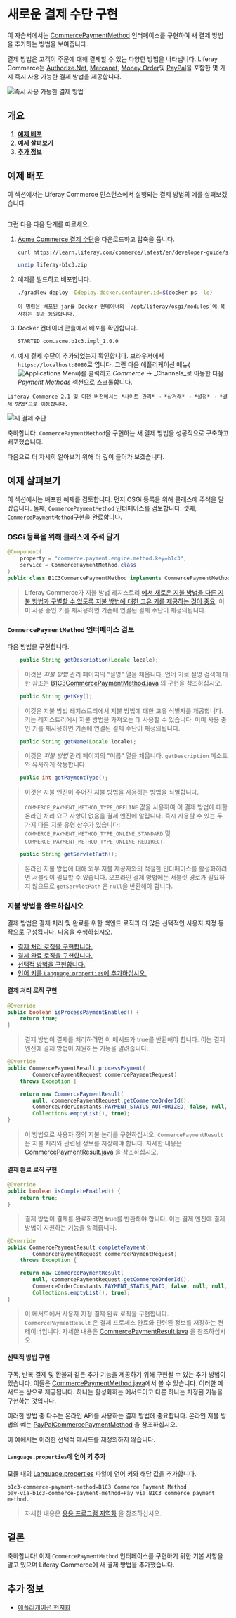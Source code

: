 # 새로운 결제 수단 구현

이 자습서에서는 [CommercePaymentMethod](https://github.com/liferay/liferay-portal/blob/[$LIFERAY_LEARN_PORTAL_GIT_TAG$]/modules/apps/commerce/commerce-api/src/main/java/com/liferay/commerce/payment/method/CommercePaymentMethod.java) 인터페이스를 구현하여 새 결제 방법을 추가하는 방법을 보여줍니다.

결제 방법은 고객이 주문에 대해 결제할 수 있는 다양한 방법을 나타냅니다. Liferay Commerce는 [Authorize.Net](https://github.com/liferay/liferay-portal/blob/[$LIFERAY_LEARN_PORTAL_GIT_TAG$]/modules/apps/commerce/commerce-payment-method-authorize-net/src/main/java/com/liferay/commerce/payment/method/authorize/net/internal/AuthorizeNetCommercePaymentMethod.java), [Mercanet](https://github.com/liferay/liferay-portal/blob/[$LIFERAY_LEARN_PORTAL_GIT_TAG$]/modules/apps/commerce/commerce-payment-method-mercanet/src/main/java/com/liferay/commerce/payment/method/mercanet/internal/MercanetCommercePaymentMethod.java), [Money Order](https://github.com/liferay/liferay-portal/blob/[$LIFERAY_LEARN_PORTAL_GIT_TAG$]/modules/apps/commerce/commerce-payment-method-money-order/src/main/java/com/liferay/commerce/payment/method/money/order/internal/MoneyOrderCommercePaymentMethod.java)및 [PayPal](https://github.com/liferay/liferay-portal/blob/[$LIFERAY_LEARN_PORTAL_GIT_TAG$]/modules/apps/commerce/commerce-payment-method-paypal/src/main/java/com/liferay/commerce/payment/method/paypal/internal/PayPalCommercePaymentMethod.java)을 포함한 몇 가지 즉시 사용 가능한 결제 방법을 제공합니다.

![즉시 사용 가능한 결제 방법](./implementing-a-new-payment-method/images/01.png "즉시 사용 가능한 결제 방법")

## 개요

1. [**예제 배포**](#deploy-an-example)
1. [**예제 살펴보기**](#walk-through-the-example)
1. [**추가 정보**](#additional-information)

## 예제 배포

이 섹션에서는 Liferay Commerce 인스턴스에서 실행되는 결제 방법의 예를 살펴보겠습니다.
```{include} /_snippets/run-liferay-portal.md
```

그런 다음 다음 단계를 따르세요.

1. [Acme Commerce 결제 수단](./liferay-b1c3.zip)을 다운로드하고 압축을 풉니다.

    ```bash
    curl https://learn.liferay.com/commerce/latest/en/developer-guide/sales/liferay-b1c3.zip -O
    ```

    ```bash
    unzip liferay-b1c3.zip
    ```

1. 예제를 빌드하고 배포합니다.

    ```bash
    ./gradlew deploy -Ddeploy.docker.container.id=$(docker ps -lq)
    ```

    ```{note}
    이 명령은 배포된 jar를 Docker 컨테이너의 `/opt/liferay/osgi/modules`에 복사하는 것과 동일합니다.
    ```

1. Docker 컨테이너 콘솔에서 배포를 확인합니다.

    ```bash
    STARTED com.acme.b1c3.impl_1.0.0
    ```

1. 예시 결제 수단이 추가되었는지 확인합니다. 브라우저에서 `https://localhost:8080`로 엽니다. 그런 다음 애플리케이션 메뉴(![Applications Menu](../../images/icon-applications-menu.png))를 클릭하고 _Commerce_ → _Channels_로 이동한 다음 _Payment Methods_ 섹션으로 스크롤합니다.

```{note}
Liferay Commerce 2.1 및 이전 버전에서는 *사이트 관리* → *상거래* → *설정* → *결제 방법*으로 이동합니다.
```

![새 결제 수단](./implementing-a-new-payment-method/images/02.png "새 결제 수단")

축하합니다. `CommercePaymentMethod`을 구현하는 새 결제 방법을 성공적으로 구축하고 배포했습니다.

다음으로 더 자세히 알아보기 위해 더 깊이 들어가 보겠습니다.

## 예제 살펴보기

이 섹션에서는 배포한 예제를 검토합니다. 먼저 OSGi 등록을 위해 클래스에 주석을 달겠습니다. 둘째, `CommercePaymentMethod` 인터페이스를 검토합니다. 셋째, `CommercePaymentMethod`구현을 완료합니다.

### OSGi 등록을 위해 클래스에 주석 달기

```java
@Component(
    property = "commerce.payment.engine.method.key=b1c3",
    service = CommercePaymentMethod.class
)
public class B1C3CommercePaymentMethod implements CommercePaymentMethod {
```
> Liferay Commerce가 지불 방법 레지스트리 [에서 새로운 지불 방법을 다른 지불 방법과 구별할 수 있도록 지불 방법에 대한 고유 키를 제공하는 것이 중요](https://github.com/liferay/liferay-portal/blob/[$LIFERAY_LEARN_PORTAL_GIT_TAG$]/modules/apps/commerce/commerce-payment-service/src/main/java/com/liferay/commerce/payment/internal/method/CommercePaymentMethodRegistryImpl.java). 이미 사용 중인 키를 재사용하면 기존에 연결된 결제 수단이 재정의됩니다.

### `CommercePaymentMethod` 인터페이스 검토

다음 방법을 구현합니다.

```java
    public String getDescription(Locale locale);
```

> 이것은 _지불 방법_ 관리 페이지의 "설명" 열을 채웁니다. 언어 키로 설명 검색에 대한 참조는 [B1C3CommercePaymentMethod.java](https://github.com/liferay/liferay-learn/blob/master/docs/commerce/latest/en/developer-guide/sales/implementing-a-new-payment-method/resources/liferay-b1c3.zip/b1c3-impl/src/main/java/com/acme/b1c3/internal/commerce/payment/method/B1C3CommercePaymentMethod.java) 의 구현을 참조하십시오.

```java
    public String getKey();
```
> 이것은 지불 방법 레지스트리에서 지불 방법에 대한 고유 식별자를 제공합니다. 키는 레지스트리에서 지불 방법을 가져오는 데 사용할 수 있습니다. 이미 사용 중인 키를 재사용하면 기존에 연결된 결제 수단이 재정의됩니다.

```java
    public String getName(Locale locale);
```

> 이것은 _지불 방법_ 관리 페이지의 "이름" 열을 채웁니다. `getDescription` 메소드와 유사하게 작동합니다.

```java
    public int getPaymentType();
```
> 이것은 지불 엔진이 주어진 지불 방법을 사용하는 방법을 식별합니다.
> 
> `COMMERCE_PAYMENT_METHOD_TYPE_OFFLINE` 값을 사용하여 이 결제 방법에 대한 온라인 처리 요구 사항이 없음을 결제 엔진에 알립니다. 즉시 사용할 수 있는 두 가지 다른 지불 유형 상수가 있습니다: `COMMERCE_PAYMENT_METHOD_TYPE_ONLINE_STANDARD` 및 `COMMERCE_PAYMENT_METHOD_TYPE_ONLINE_REDIRECT`.

```java
    public String getServletPath();
```

> 온라인 지불 방법에 대해 외부 지불 제공자와의 적절한 인터페이스를 활성화하려면 서블릿이 필요할 수 있습니다. 오프라인 결제 방법에는 서블릿 경로가 필요하지 않으므로 `getServletPath` 은 `null`을 반환해야 합니다.

### 지불 방법을 완료하십시오

결제 방법은 결제 처리 및 완료를 위한 백엔드 로직과 더 많은 선택적인 사용자 지정 동작으로 구성됩니다. 다음을 수행하십시오.

* [결제 처리 로직을 구현합니다.](#implement-payment-processing-logic)
* [결제 완료 로직을 구현합니다.](#implement-payment-completion-logic)
* [선택적 방법을 구현합니다.](#implement-optional-methods)
* [언어 키를 `Language.properties`에 추가하십시오.](#add-the-language-keys-to-languageproperties)

#### 결제 처리 로직 구현

```java
@Override
public boolean isProcessPaymentEnabled() {
    return true;
}
```
> 결제 방법이 결제를 처리하려면 이 메서드가 true를 반환해야 합니다. 이는 결제 엔진에 결제 방법이 지원하는 기능을 알려줍니다.

```java
@Override
public CommercePaymentResult processPayment(
        CommercePaymentRequest commercePaymentRequest)
    throws Exception {

    return new CommercePaymentResult(
        null, commercePaymentRequest.getCommerceOrderId(),
        CommerceOrderConstants.PAYMENT_STATUS_AUTHORIZED, false, null, null,
        Collections.emptyList(), true);
}
```
> 이 방법으로 사용자 정의 지불 논리를 구현하십시오. `CommercePaymentResult` 은 지불 처리와 관련된 정보를 저장해야 합니다. 자세한 내용은 [CommercePaymentResult.java](https://github.com/liferay/liferay-portal/blob/[$LIFERAY_LEARN_PORTAL_GIT_TAG$]/modules/apps/commerce/commerce-api/src/main/java/com/liferay/commerce/payment/result/CommercePaymentResult.java) 을 참조하십시오.

#### 결제 완료 로직 구현

```java
@Override
public boolean isCompleteEnabled() {
    return true;
}
```
> 결제 방법이 결제를 완료하려면 true를 반환해야 합니다. 이는 결제 엔진에 결제 방법이 지원하는 기능을 알려줍니다.

```java
@Override
public CommercePaymentResult completePayment(
        CommercePaymentRequest commercePaymentRequest)
    throws Exception {

    return new CommercePaymentResult(
        null, commercePaymentRequest.getCommerceOrderId(),
        CommerceOrderConstants.PAYMENT_STATUS_PAID, false, null, null,
        Collections.emptyList(), true);
}
```
> 이 메서드에서 사용자 지정 결제 완료 로직을 구현합니다.  `CommercePaymentResult` 은 결제 프로세스 완료와 관련된 정보를 저장하는 컨테이너입니다. 자세한 내용은 [CommercePaymentResult.java](https://github.com/liferay/liferay-portal/blob/[$LIFERAY_LEARN_PORTAL_GIT_TAG$]/modules/apps/commerce/commerce-api/src/main/java/com/liferay/commerce/payment/result/CommercePaymentResult.java) 을 참조하십시오.

#### 선택적 방법 구현

구독, 반복 결제 및 환불과 같은 추가 기능을 제공하기 위해 구현될 수 있는 추가 방법이 있습니다. 이들은 [CommercePaymentMethod.java](https://github.com/liferay/liferay-portal/blob/[$LIFERAY_LEARN_PORTAL_GIT_TAG$]/modules/apps/commerce/commerce-api/src/main/java/com/liferay/commerce/payment/method/CommercePaymentMethod.java)에서 볼 수 있습니다. 이러한 메서드는 쌍으로 제공됩니다. 하나는 활성화하는 메서드이고 다른 하나는 지정된 기능을 구현하는 것입니다.

이러한 방법 중 다수는 온라인 API를 사용하는 결제 방법에 중요합니다. 온라인 지불 방법의 예는 [PayPalCommercePaymentMethod](https://github.com/liferay/liferay-portal/blob/[$LIFERAY_LEARN_PORTAL_GIT_TAG$]/modules/apps/commerce/commerce-payment-method-paypal/src/main/java/com/liferay/commerce/payment/method/paypal/internal/PayPalCommercePaymentMethod.java) 을 참조하십시오.

이 예에서는 이러한 선택적 메서드를 재정의하지 않습니다.

#### `Language.properties`에 언어 키 추가

모듈 내의 [Language.properties](https://github.com/liferay/liferay-learn/blob/master/docs/commerce/latest/en/developer-guide/sales/implementing-a-new-payment-method/resources/liferay-b1c3.zip/b1c3-impl/src/main/resources/content/Language.properties) 파일에 언어 키와 해당 값을 추가합니다.

```properties
b1c3-commerce-payment-method=B1C3 Commerce Payment Method
pay-via-b1c3-commerce-payment-method=Pay via B1C3 commerce payment method.
```

> 자세한 내용은 [응용 프로그램 지역화](https://help.liferay.com/hc/en-us/articles/360018168251-Localizing-Your-Application) 을 참조하십시오.

## 결론

축하합니다! 이제 `CommercePaymentMethod` 인터페이스를 구현하기 위한 기본 사항을 알고 있으며 Liferay Commerce에 새 결제 방법을 추가했습니다.

## 추가 정보

* [애플리케이션 현지화](https://help.liferay.com/hc/en-us/articles/360018168251-Localizing-Your-Application)
